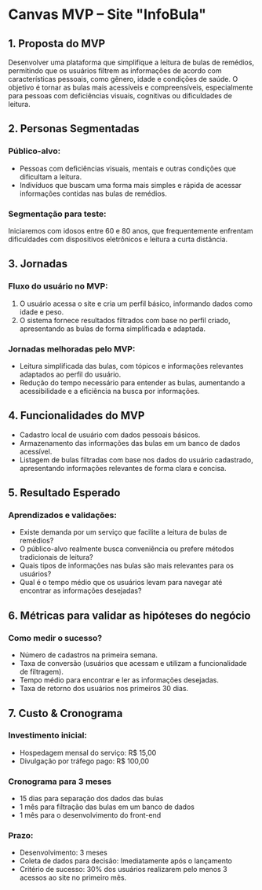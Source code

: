 # Canvas MVP – Site "InfoBula"

## 1. Proposta do MVP
Desenvolver uma plataforma que simplifique a leitura de bulas de remédios, permitindo que os usuários filtrem as informações de acordo com características pessoais, como gênero, idade e condições de saúde. O objetivo é tornar as bulas mais acessíveis e compreensíveis, especialmente para pessoas com deficiências visuais, cognitivas ou dificuldades de leitura.

## 2. Personas Segmentadas
### Público-alvo:
- Pessoas com deficiências visuais, mentais e outras condições que dificultam a leitura.
- Indivíduos que buscam uma forma mais simples e rápida de acessar informações contidas nas bulas de remédios.

### Segmentação para teste:
Iniciaremos com idosos entre 60 e 80 anos, que frequentemente enfrentam dificuldades com dispositivos eletrônicos e leitura a curta distância.

## 3. Jornadas
### Fluxo do usuário no MVP:
1. O usuário acessa o site e cria um perfil básico, informando dados como idade e peso.
2. O sistema fornece resultados filtrados com base no perfil criado, apresentando as bulas de forma simplificada e adaptada.

### Jornadas melhoradas pelo MVP:
- Leitura simplificada das bulas, com tópicos e informações relevantes adaptados ao perfil do usuário.
- Redução do tempo necessário para entender as bulas, aumentando a acessibilidade e a eficiência na busca por informações.

## 4. Funcionalidades do MVP
- Cadastro local de usuário com dados pessoais básicos.
- Armazenamento das informações das bulas em um banco de dados acessível.
- Listagem de bulas filtradas com base nos dados do usuário cadastrado, apresentando informações relevantes de forma clara e concisa.

## 5. Resultado Esperado
### Aprendizados e validações:
- Existe demanda por um serviço que facilite a leitura de bulas de remédios?
- O público-alvo realmente busca conveniência ou prefere métodos tradicionais de leitura?
- Quais tipos de informações nas bulas são mais relevantes para os usuários?
- Qual é o tempo médio que os usuários levam para navegar até encontrar as informações desejadas?

## 6. Métricas para validar as hipóteses do negócio
### Como medir o sucesso?
- Número de cadastros na primeira semana.
- Taxa de conversão (usuários que acessam e utilizam a funcionalidade de filtragem).
- Tempo médio para encontrar e ler as informações desejadas.
- Taxa de retorno dos usuários nos primeiros 30 dias.

## 7. Custo & Cronograma
### Investimento inicial:
- Hospedagem mensal do serviço: R$ 15,00
- Divulgação por tráfego pago: R$ 100,00
### Cronograma para 3 meses
- 15 dias para separação dos dados das bulas
- 1 mês para filtração das bulas em um banco de dados
- 1 mês para o desenvolvimento do front-end

### Prazo:
- Desenvolvimento: 3 meses
- Coleta de dados para decisão: Imediatamente após o lançamento
- Critério de sucesso: 30% dos usuários realizarem pelo menos 3 acessos ao site no primeiro mês.
